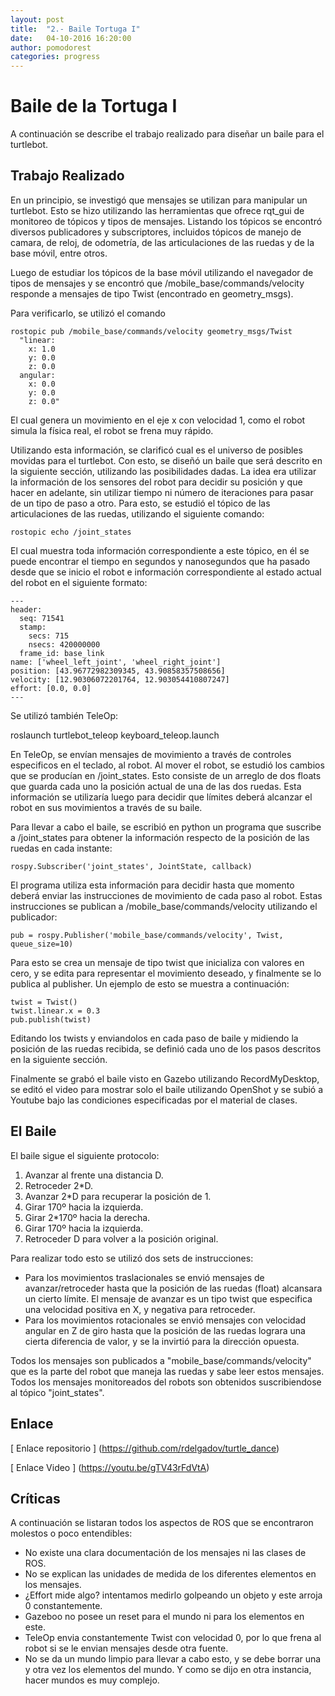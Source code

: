 ```yaml
---
layout: post
title:  "2.- Baile Tortuga I"
date:   04-10-2016 16:20:00
author: pomodorest
categories: progress
---
```


# Baile de la Tortuga I

A continuación se describe el trabajo realizado para diseñar un baile para el turtlebot. 

## Trabajo Realizado

En un principio, se investigó que mensajes se utilizan para manipular un turtlebot. Esto se hizo utilizando las herramientas que ofrece rqt_gui de monitoreo de tópicos y tipos de mensajes. Listando los tópicos se encontró diversos publicadores y subscriptores, incluidos tópicos de manejo de camara, de reloj, de odometría, de las articulaciones de las ruedas y de la base móvil, entre otros. 

Luego de estudiar los tópicos de la base móvil utilizando el navegador de tipos de mensajes y se encontró que /mobile_base/commands/velocity responde a mensajes de tipo Twist (encontrado en geometry_msgs).

Para verificarlo, se utilizó el comando

    rostopic pub /mobile_base/commands/velocity geometry_msgs/Twist 
      "linear:
        x: 1.0
        y: 0.0
        z: 0.0
      angular:
        x: 0.0
        y: 0.0
        z: 0.0" 

  
El cual genera un movimiento en el eje x con velocidad 1, como el robot simula la física real, el robot se frena muy rápido.

Utilizando esta información, se clarificó cual es el universo de posibles movidas para el turtlebot. Con esto, se diseñó un baile que será descrito en la siguiente sección, utilizando las posibilidades dadas. La idea era utilizar la información de los sensores del robot para decidir su posición y que hacer en adelante, sin utilizar tiempo ni número de iteraciones para pasar de un tipo de paso a otro. Para esto, se estudió el tópico de las articulaciones de las ruedas, utilizando el siguiente comando:

    rostopic echo /joint_states
    
El cual muestra toda información correspondiente a este tópico, en él se puede encontrar el tiempo en segundos y nanosegundos que ha pasado desde que se inicio el robot e información correspondiente al estado actual del robot en el siguiente formato:

    ---
    header: 
      seq: 71541
      stamp: 
        secs: 715
        nsecs: 420000000
      frame_id: base_link
    name: ['wheel_left_joint', 'wheel_right_joint']
    position: [43.96772982309345, 43.90858357508656]
    velocity: [12.90306072201764, 12.903054410807247]
    effort: [0.0, 0.0]
    ---

Se utilizó también TeleOp:

roslaunch turtlebot_teleop keyboard_teleop.launch

En TeleOp, se envían mensajes de movimiento a través de controles especificos en el teclado, al robot. Al mover el robot, se estudió los cambios que se producían en /joint_states. Esto consiste de un arreglo de dos floats que guarda cada uno la posición actual de una de las dos ruedas. Esta información se utilizaría luego para decidir que límites deberá alcanzar el robot en sus movimientos a través de su baile. 

Para llevar a cabo el baile, se escribió en python un programa que suscribe a /joint_states para obtener la información respecto de la posición de las ruedas en cada instante:

    rospy.Subscriber('joint_states', JointState, callback)

El programa utiliza esta información para decidir hasta que momento deberá enviar las instrucciones de movimiento de cada paso al robot. Estas instrucciones se publican a /mobile_base/commands/velocity utilizando el publicador:

    pub = rospy.Publisher('mobile_base/commands/velocity', Twist, queue_size=10)
    
Para esto se crea un mensaje de tipo twist que inicializa con valores en cero, y se edita para representar el movimiento deseado, y finalmente se lo publica al publisher. Un ejemplo de esto se muestra a continuación:
    
    twist = Twist()
    twist.linear.x = 0.3
    pub.publish(twist)

Editando los twists y enviandolos en cada paso de baile y midiendo la posición de las ruedas recibida, se definió cada uno de los pasos descritos en la siguiente sección.

Finalmente se grabó el baile visto en Gazebo utilizando RecordMyDesktop, se editó el video para mostrar solo el baile utilizando OpenShot y se subió a Youtube bajo las condiciones especificadas por el material de clases. 

## El Baile

El baile sigue el siguiente protocolo:

1. Avanzar al frente una distancia D.
2. Retroceder 2*D.
3. Avanzar 2*D para recuperar la posición de 1.
4. Girar 170º hacia la izquierda.
5. Girar 2*170º hacia la derecha.
6. Girar 170º hacia la izquierda.
7. Retroceder D para volver a la posición original.

Para realizar todo esto se utilizó dos sets de instrucciones:
* Para los movimientos traslacionales se envió mensajes de avanzar/retroceder hasta que la posición de las ruedas (float)  alcansara un cierto límite. El mensaje de avanzar es un tipo twist que especifica una velocidad positiva en X, y negativa para retroceder.
* Para los movimientos rotacionales se envió mensajes con velocidad angular en Z de giro hasta que la posición de las ruedas  lograra una cierta diferencia de valor, y se la invirtió para la dirección opuesta. 

Todos los mensajes son publicados a "mobile_base/commands/velocity" que es la parte del robot que maneja las ruedas y sabe leer estos mensajes.
Todos los mensajes monitoreados del robots son obtenidos suscribiendose al tópico "joint_states".

## Enlace

[ Enlace repositorio ] (https://github.com/rdelgadov/turtle_dance)

[ Enlace Video ] (https://youtu.be/gTV43rFdVtA)


## Críticas

A continuación se listaran todos los aspectos de ROS que se encontraron molestos o poco entendibles:

* No existe una clara documentación de los mensajes ni las clases de ROS.
* No se explican las unidades de medida de los diferentes elementos en los mensajes.
* ¿Effort mide algo? intentamos medirlo golpeando un objeto y este arroja 0 constantemente.
* Gazeboo no posee un reset para el mundo ni para los elementos en este.
* TeleOp envia constantemente Twist con velocidad 0, por lo que frena al robot si se le envian mensajes desde otra fuente.
* No se da un mundo limpio para llevar a cabo esto, y se debe borrar una y otra vez los elementos del mundo. Y como se dijo en otra instancia, hacer mundos es muy complejo. 
